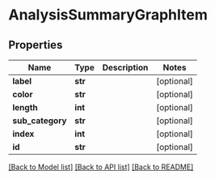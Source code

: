 # AnalysisSummaryGraphItem

## Properties
Name | Type | Description | Notes
------------ | ------------- | ------------- | -------------
**label** | **str** |  | [optional] 
**color** | **str** |  | [optional] 
**length** | **int** |  | [optional] 
**sub_category** | **str** |  | [optional] 
**index** | **int** |  | [optional] 
**id** | **str** |  | [optional] 

[[Back to Model list]](../README.md#documentation-for-models) [[Back to API list]](../README.md#documentation-for-api-endpoints) [[Back to README]](../README.md)


